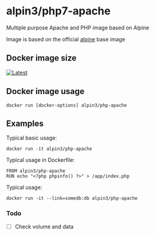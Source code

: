 # alpin3/php7-apache

Multiple purpose Apache and PHP image based on Alpine

Image is based on the official [alpine](https://registry.hub.docker.com/u/alpine/) base image

## Docker image size
[![Latest](https://images.microbadger.com/badges/image/alpin3/php7-apache.svg)](https://microbadger.com/images/alpin3/php7-apache 'latest')

## Docker image usage

```
docker run [docker-options] alpin3/php-apache
```

## Examples

Typical basic usage:

```
docker run -it alpin3/php-apache
```

Typical usage in Dockerfile:

```
FROM alpin3/php-apache
RUN echo "<?php phpinfo() ?>" > /app/index.php
```

Typical usage:

```
docker run -it --link=somedb:db alpin3/php-apache
```

### Todo
- [ ] Check volume and data

